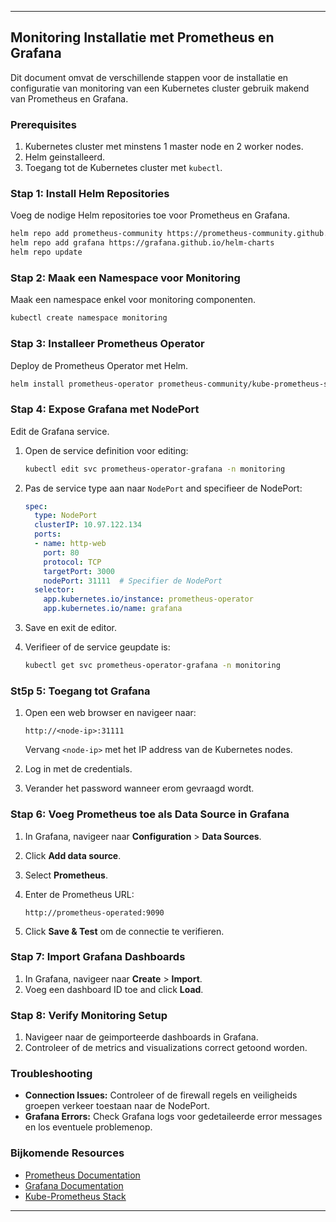 
---

## Monitoring Installatie met Prometheus en Grafana

Dit document omvat de verschillende stappen voor de installatie en configuratie van monitoring van een Kubernetes cluster gebruik makend van Prometheus en Grafana.

### Prerequisites

1. Kubernetes cluster met minstens 1 master node en 2 worker nodes.
2. Helm geinstalleerd.
3. Toegang tot de Kubernetes cluster met `kubectl`.

### Stap 1: Install Helm Repositories

Voeg de nodige Helm repositories toe voor Prometheus en Grafana.

```bash
helm repo add prometheus-community https://prometheus-community.github.io/helm-charts
helm repo add grafana https://grafana.github.io/helm-charts
helm repo update
```

### Stap 2: Maak een Namespace voor Monitoring

Maak een namespace enkel voor monitoring componenten.

```bash
kubectl create namespace monitoring
```

### Stap 3: Installeer Prometheus Operator

Deploy de Prometheus Operator met Helm.

```bash
helm install prometheus-operator prometheus-community/kube-prometheus-stack --namespace monitoring
```

### Stap 4: Expose Grafana met NodePort

Edit de Grafana service.

1. Open de service definition voor editing:

    ```bash
    kubectl edit svc prometheus-operator-grafana -n monitoring
    ```

2. Pas de service type aan naar `NodePort` and specifieer de NodePort:

    ```yaml
    spec:
      type: NodePort
      clusterIP: 10.97.122.134
      ports:
      - name: http-web
        port: 80
        protocol: TCP
        targetPort: 3000
        nodePort: 31111  # Specifier de NodePort
      selector:
        app.kubernetes.io/instance: prometheus-operator
        app.kubernetes.io/name: grafana
    ```

3. Save en exit de editor.

4. Verifieer of de service geupdate is:

    ```bash
    kubectl get svc prometheus-operator-grafana -n monitoring
    ```

### St5p 5: Toegang tot Grafana

1. Open een web browser en navigeer naar:

    ```plaintext
    http://<node-ip>:31111
    ```

   Vervang `<node-ip>` met het IP address van de Kubernetes nodes.

2. Log in met de credentials.

3. Verander het password wanneer erom gevraagd wordt.

### Stap 6: Voeg Prometheus toe als Data Source in Grafana

1. In Grafana, navigeer naar **Configuration** > **Data Sources**.
2. Click **Add data source**.
3. Select **Prometheus**.
4. Enter de Prometheus URL:

    ```plaintext
    http://prometheus-operated:9090
    ```

5. Click **Save & Test** om de connectie te verifieren.

### Stap 7: Import Grafana Dashboards

1. In Grafana, navigeer naar **Create** > **Import**.
2. Voeg een dashboard ID toe and click **Load**.

### Stap 8: Verify Monitoring Setup

1. Navigeer naar de geimporteerde dashboards in Grafana.
2. Controleer of de metrics and visualizations correct getoond worden.

### Troubleshooting

- **Connection Issues:** Controleer of de firewall regels en veiligheids groepen verkeer toestaan naar de NodePort.
- **Grafana Errors:** Check Grafana logs voor gedetaileerde error messages en los eventuele problemenop.

### Bijkomende Resources

- [Prometheus Documentation](https://prometheus.io/docs/introduction/overview/)
- [Grafana Documentation](https://grafana.com/docs/grafana/latest/)
- [Kube-Prometheus Stack](https://github.com/prometheus-operator/kube-prometheus)

---
